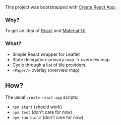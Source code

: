 This project was bootstrapped with [Create React App](https://github.com/facebook/create-react-app).

### Why?

To get an idea of [React](https://reactjs.org) and [Material-UI](https://material-ui.com).

### What?

* Simple React wrapper for Leaflet
* State delegation: primary map -> overview map
* Cycle through a list of tile providers
* `<Paper/>` overlay (overview map)

## How?

The usual `create-react-app` scripts:
* `npm start` (should work)
* `npm test` (don't care for now)
* `npm run build` (don't care for now)
